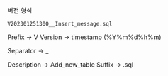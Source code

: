 버전 형식

```
V202301251300__Insert_message.sql
```

Prefix -> V Version -> timestamp (%Y%m%d%h%m)

Separator -> _

Description -> Add_new_table Suffix -> .sql

